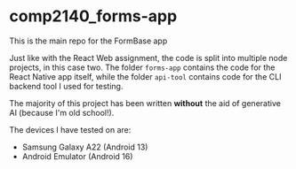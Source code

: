 # comp2140_forms-app

This is the main repo for the FormBase app

Just like with the React Web assignment, the code is split into multiple node projects, in this case two. The folder `forms-app` contains the code for the React Native app itself, while the folder `api-tool` contains code for the CLI backend tool I used for testing.

The majority of this project has been written **without** the aid of generative AI (because I'm old school!).

The devices I have tested on are:
- Samsung Galaxy A22 (Android 13)
- Android Emulator (Android 16)
